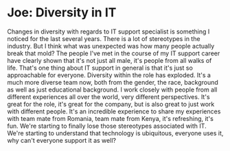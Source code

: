 # Joe: Diversity in IT

Changes in diversity with regards to IT support specialist is something I noticed for the last several years. There is a lot of stereotypes in the industry. But I think what was unexpected was how many people actually break that mold? The people I've met in the course of my IT support career have clearly shown that it's not just all male, it's people from all walks of life. That's one thing about IT support in general is that it's just so approachable for everyone. Diversity within the role has exploded. It's a much more diverse team now, both from the gender, the race, background as well as just educational background. I work closely with people from all different experiences all over the world, very different perspectives. It's great for the role, it's great for the company, but is also great to just work with different people. It's an incredible experience to share my experiences with team mate from Romania, team mate from Kenya, it's refreshing, it's fun. We're starting to finally lose those stereotypes associated with IT. We're starting to understand that technology is ubiquitous, everyone uses it, why can't everyone support it as well?